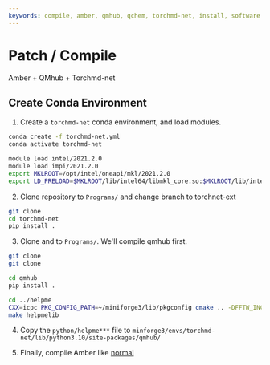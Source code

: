 ```yaml
---
keywords: compile, amber, qmhub, qchem, torchmd-net, install, software
---
```


# Patch / Compile 

Amber + QMhub + Torchmd-net 

## Create Conda Environment 

1. Create a `torchmd-net` conda environment, and load modules.

```bash
conda create -f torchmd-net.yml
conda activate torchmd-net

module load intel/2021.2.0
module load impi/2021.2.0
export MKLROOT=/opt/intel/oneapi/mkl/2021.2.0
export LD_PRELOAD=$MKLROOT/lib/intel64/libmkl_core.so:$MKLROOT/lib/intel64/libmkl_sequential.so
```

2. Clone repository to `Programs/` and change branch to torchnet-ext

```bash
git clone 
cd torchmd-net
pip install .
```
3. Clone [](https://github.com/panxl/qmhub) and [](https://github.com/andysim/helpme) to `Programs/`. We'll compile qmhub first.

```bash
git clone
git clone

cd qmhub
pip install .

cd ../helpme
CXX=icpc PKG_CONFIG_PATH=~/miniforge3/lib/pkgconfig cmake .. -DFFTW_INCLUDES=$MKLROOT/include/fftw -DFFTW_LIBRARIES=$MKLROOT/lib/intel64
make helpmelib
```

4. Copy the `python/helpme***` file to `minforge3/envs/torchmd-net/lib/python3.10/site-packages/qmhub/`

5. Finally, compile Amber like [normal](01amber)